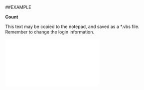 

##EXAMPLE

**Count**

This text may be copied to the notepad, and saved as a *.vbs file. Remember to change the login information.

![](../../Examples/vbs/SODocuments.Count.vbs.txt)





